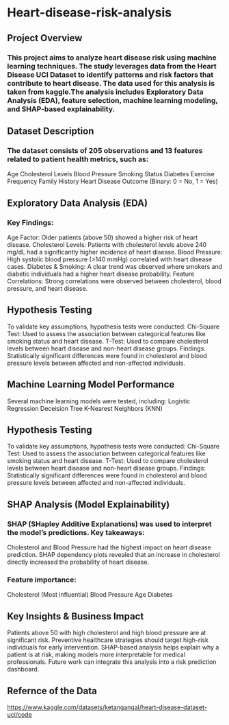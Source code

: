 # Heart-disease-risk-analysis
## Project Overview
### This project aims to analyze heart disease risk using machine learning techniques. The study leverages data from the Heart Disease UCI Dataset to identify patterns and risk factors that contribute to heart disease. The data used for this analysis is taken from kaggle.The analysis includes Exploratory Data Analysis (EDA), feature selection, machine learning modeling, and SHAP-based explainability.
## Dataset Description
### The dataset consists of 205 observations and 13 features related to patient health metrics, such as:
Age
Cholesterol Levels
Blood Pressure
Smoking Status
Diabetes
Exercise Frequency
Family History
Heart Disease Outcome (Binary: 0 = No, 1 = Yes)
## Exploratory Data Analysis (EDA)
### Key Findings:
Age Factor: Older patients (above 50) showed a higher risk of heart disease.
Cholesterol Levels: Patients with cholesterol levels above 240 mg/dL had a significantly higher incidence of heart disease.
Blood Pressure: High systolic blood pressure (>140 mmHg) correlated with heart disease cases.
Diabetes & Smoking: A clear trend was observed where smokers and diabetic individuals had a higher heart disease probability.
Feature Correlations: Strong correlations were observed between cholesterol, blood pressure, and heart disease.
## Hypothesis Testing
To validate key assumptions, hypothesis tests were conducted:
Chi-Square Test: Used to assess the association between categorical features like smoking status and heart disease.
T-Test: Used to compare cholesterol levels between heart disease and non-heart disease groups.
Findings: Statistically significant differences were found in cholesterol and blood pressure levels between affected and non-affected individuals.
## Machine Learning Model Performance
Several machine learning models were tested, including:
Logistic Regression
Deceision Tree
K-Nearest Neighbors (KNN)
## Hypothesis Testing
To validate key assumptions, hypothesis tests were conducted:
Chi-Square Test: Used to assess the association between categorical features like smoking status and heart disease.
T-Test: Used to compare cholesterol levels between heart disease and non-heart disease groups.
Findings: Statistically significant differences were found in cholesterol and blood pressure levels between affected and non-affected individuals.
## SHAP Analysis (Model Explainability)
### SHAP (SHapley Additive Explanations) was used to interpret the model’s predictions. Key takeaways:
Cholesterol and Blood Pressure had the highest impact on heart disease prediction.
SHAP dependency plots revealed that an increase in cholesterol directly increased the probability of heart disease.
### Feature importance:
Cholesterol (Most influential)
Blood Pressure
Age
Diabetes
## Key Insights & Business Impact
Patients above 50 with high cholesterol and high blood pressure are at significant risk.
Preventive healthcare strategies should target high-risk individuals for early intervention.
SHAP-based analysis helps explain why a patient is at risk, making models more interpretable for medical professionals.
Future work can integrate this analysis into a risk prediction dashboard.

## Refernce of the Data
https://www.kaggle.com/datasets/ketangangal/heart-disease-dataset-uci/code



